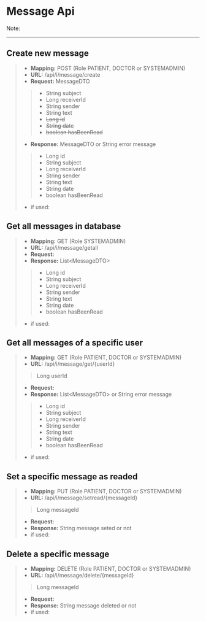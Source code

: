 # Message Api

Note: 

---
## Create new message
>- **Mapping:** POST (Role PATIENT, DOCTOR or SYSTEMADMIN)
>- **URL:** /api/i/message/create
>- **Request:** MessageDTO
>>- String subject
>>- Long receiverId
>>- String sender
>>- String text
>>- ~~Long id~~
>>- ~~String date~~
>>- ~~boolean hasBeenRead~~
>- **Response:** MessageDTO or String error message
>>- Long id
>>- String subject
>>- Long receiverId
>>- String sender
>>- String text
>>- String date
>>- boolean hasBeenRead
>- if used: 

## Get all messages in database
>- **Mapping:** GET (Role SYSTEMADMIN)
>- **URL:** /api/i/message/getall
>- **Request:** 
>- **Response:** List&LT;MessageDTO>
>>- Long id
>>- String subject
>>- Long receiverId
>>- String sender
>>- String text
>>- String date
>>- boolean hasBeenRead
>- if used: 

## Get all messages of a specific user
>- **Mapping:** GET (Role PATIENT, DOCTOR or SYSTEMADMIN)
>- **URL:** /api/i/message/get/{userId}
>> Long userId
>- **Request:** 
>- **Response:** List&LT;MessageDTO> or String error message
>>- Long id
>>- String subject
>>- Long receiverId
>>- String sender
>>- String text
>>- String date
>>- boolean hasBeenRead
>- if used: 

## Set a specific message as readed
>- **Mapping:** PUT (Role PATIENT, DOCTOR or SYSTEMADMIN)
>- **URL:** /api/i/message/setread/{messageId}
>> Long messageId
>- **Request:** 
>- **Response:** String message seted or not
>- if used: 

## Delete a specific message
>- **Mapping:** DELETE (Role PATIENT, DOCTOR or SYSTEMADMIN)
>- **URL:** /api/i/message/delete/{messageId}
>> Long messageId
>- **Request:** 
>- **Response:** String message deleted or not
>- if used: 

